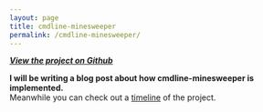 ```yaml
---
layout: page
title: cmdline-minesweeper
permalink: /cmdline-minesweeper/
---
```


_**[View the project on Github](https://github.com/brainuser5705/cmdline-minesweeper)**_  

**I will be writing a blog post about how cmdline-minesweeper is implemented.**     
Meanwhile you can check out a [timeline](/timeline.md) of the project.

